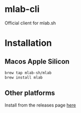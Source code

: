 # mlab-cli
Official client for mlab.sh


# Installation

## Macos Apple Silicon
```bash
brew tap mlab-sh/mlab
brew install mlab
```

## Other platforms
Install from the releases page [here](https://github.com/mlab-sh/mlab-cli/releases)